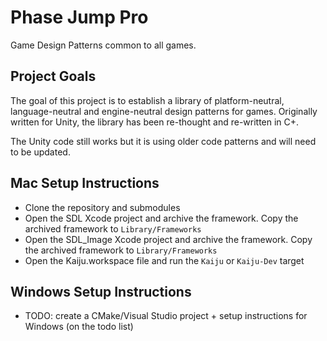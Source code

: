# Phase Jump Pro
Game Design Patterns common to all games.

## Project Goals
The goal of this project is to establish a library of platform-neutral, language-neutral and engine-neutral design patterns for games. Originally written for Unity, the library has been re-thought and re-written in C+.

The Unity code still works but it is using older code patterns and will need to be updated.

## Mac Setup Instructions
- Clone the repository and submodules
- Open the SDL Xcode project and archive the framework. Copy the archived framework to `Library/Frameworks`
- Open the SDL_Image Xcode project and archive the framework. Copy the archived framework to `Library/Frameworks`
- Open the Kaiju.workspace file and run the `Kaiju` or `Kaiju-Dev` target

## Windows Setup Instructions
- TODO: create a CMake/Visual Studio project + setup instructions for Windows (on the todo list)
